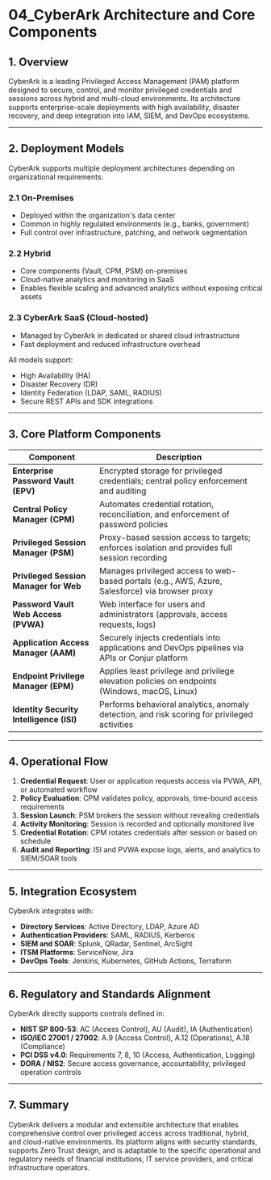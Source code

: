 # 04\_CyberArk Architecture and Core Components

## 1. Overview

CyberArk is a leading Privileged Access Management (PAM) platform designed to secure, control, and monitor privileged credentials and sessions across hybrid and multi-cloud environments. Its architecture supports enterprise-scale deployments with high availability, disaster recovery, and deep integration into IAM, SIEM, and DevOps ecosystems.

---

## 2. Deployment Models

CyberArk supports multiple deployment architectures depending on organizational requirements:

### 2.1 On-Premises

* Deployed within the organization's data center
* Common in highly regulated environments (e.g., banks, government)
* Full control over infrastructure, patching, and network segmentation

### 2.2 Hybrid

* Core components (Vault, CPM, PSM) on-premises
* Cloud-native analytics and monitoring in SaaS
* Enables flexible scaling and advanced analytics without exposing critical assets

### 2.3 CyberArk SaaS (Cloud-hosted)

* Managed by CyberArk in dedicated or shared cloud infrastructure
* Fast deployment and reduced infrastructure overhead

All models support:

* High Availability (HA)
* Disaster Recovery (DR)
* Identity Federation (LDAP, SAML, RADIUS)
* Secure REST APIs and SDK integrations

---

## 3. Core Platform Components

| Component                                | Description                                                                                     |
| ---------------------------------------- | ----------------------------------------------------------------------------------------------- |
| **Enterprise Password Vault (EPV)**      | Encrypted storage for privileged credentials; central policy enforcement and auditing           |
| **Central Policy Manager (CPM)**         | Automates credential rotation, reconciliation, and enforcement of password policies             |
| **Privileged Session Manager (PSM)**     | Proxy-based session access to targets; enforces isolation and provides full session recording   |
| **Privileged Session Manager for Web**   | Manages privileged access to web-based portals (e.g., AWS, Azure, Salesforce) via browser proxy |
| **Password Vault Web Access (PVWA)**     | Web interface for users and administrators (approvals, access requests, logs)                   |
| **Application Access Manager (AAM)**     | Securely injects credentials into applications and DevOps pipelines via APIs or Conjur platform |
| **Endpoint Privilege Manager (EPM)**     | Applies least privilege and privilege elevation policies on endpoints (Windows, macOS, Linux)   |
| **Identity Security Intelligence (ISI)** | Performs behavioral analytics, anomaly detection, and risk scoring for privileged activities    |

---

## 4. Operational Flow

1. **Credential Request**: User or application requests access via PVWA, API, or automated workflow
2. **Policy Evaluation**: CPM validates policy, approvals, time-bound access requirements
3. **Session Launch**: PSM brokers the session without revealing credentials
4. **Activity Monitoring**: Session is recorded and optionally monitored live
5. **Credential Rotation**: CPM rotates credentials after session or based on schedule
6. **Audit and Reporting**: ISI and PVWA expose logs, alerts, and analytics to SIEM/SOAR tools

---

## 5. Integration Ecosystem

CyberArk integrates with:

* **Directory Services**: Active Directory, LDAP, Azure AD
* **Authentication Providers**: SAML, RADIUS, Kerberos
* **SIEM and SOAR**: Splunk, QRadar, Sentinel, ArcSight
* **ITSM Platforms**: ServiceNow, Jira
* **DevOps Tools**: Jenkins, Kubernetes, GitHub Actions, Terraform

---

## 6. Regulatory and Standards Alignment

CyberArk directly supports controls defined in:

* **NIST SP 800-53**: AC (Access Control), AU (Audit), IA (Authentication)
* **ISO/IEC 27001 / 27002**: A.9 (Access Control), A.12 (Operations), A.18 (Compliance)
* **PCI DSS v4.0**: Requirements 7, 8, 10 (Access, Authentication, Logging)
* **DORA / NIS2**: Secure access governance, accountability, privileged operation controls

---

## 7. Summary

CyberArk delivers a modular and extensible architecture that enables comprehensive control over privileged access across traditional, hybrid, and cloud-native environments. Its platform aligns with security standards, supports Zero Trust design, and is adaptable to the specific operational and regulatory needs of financial institutions, IT service providers, and critical infrastructure operators.
